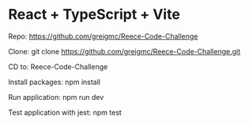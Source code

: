 # React + TypeScript + Vite

Repo: https://github.com/greigmc/Reece-Code-Challenge

Clone: git clone https://github.com/greigmc/Reece-Code-Challenge.git

CD to: Reece-Code-Challenge

Install packages: npm install 

Run application: npm run dev 

Test application with jest: npm test